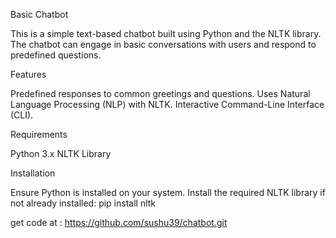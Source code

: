 Basic Chatbot

This is a simple text-based chatbot built using Python and the NLTK library. The chatbot can engage in basic conversations with users and respond to predefined questions.

Features

Predefined responses to common greetings and questions.
Uses Natural Language Processing (NLP) with NLTK.
Interactive Command-Line Interface (CLI).

Requirements

Python 3.x
NLTK Library

Installation

Ensure Python is installed on your system.
Install the required NLTK library if not already installed:
pip install nltk

get code at : https://github.com/sushu39/chatbot.git

